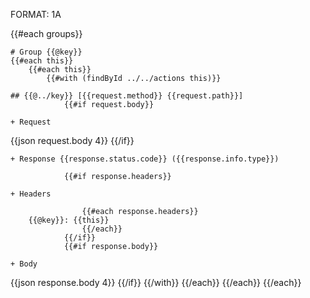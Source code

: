 FORMAT: 1A

{{#each groups}}

    # Group {{@key}} 
    {{#each this}}
        {{#each this}}
            {{#with (findById ../../actions this)}}

    ## {{@../key}} [{{request.method}} {{request.path}}]
                {{#if request.body}}

    + Request

{{json request.body 4}}
                {{/if}}

    + Response {{response.status.code}} ({{response.info.type}})

                {{#if response.headers}}

    + Headers

                    {{#each response.headers}}
        {{@key}}: {{this}}
                    {{/each}}
                {{/if}}
                {{#if response.body}}

    + Body

{{json response.body 4}}
                {{/if}}
            {{/with}}
        {{/each}}
    {{/each}}
{{/each}}